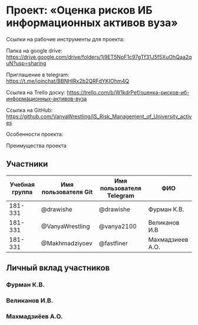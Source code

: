 # Проект: «Оценка рисков ИБ информационных активов вуза»
Ссылки на рабочие инструменты для проекта: 

Папка на google drive:
https://drive.google.com/drive/folders/1j9ET5NpF1c97gTf31J5f5XuOhQaa2quN?usp=sharing

Приглашение в telegram:
https://t.me/joinchat/BBNHlRx2b2QRFdYKIOhm4Q

Ссылка на Trello доску:
https://trello.com/b/W1kdrPef/оценка-рисков-иб-информационных-активов-вуза

Ссылка на GitHub:
https://github.com/VanyaWrestling/IS_Risk_Management_of_University_actives



Особенности проекта:

  
Преимущества проекта




## Участники

| Учебная группа | Имя пользователя Git | Имя пользователя Telegram| ФИО                     |
|----------------|----------------------|--------------------------|-------------------------|
| 181-331        | @drawishe            | @drawishe                |Фурман К.В.              |
| 181-331        | @VanyaWrestling      | @vanya2100               |Великанов И.В            |
| 181-331        | @Makhmadziyoev       | @fastfiner               |Махмадзиеев А.О.         |

## Личный вклад участников

### Фурман К.В.



### Великанов И.В.



### Махмадзиёев А.О.




